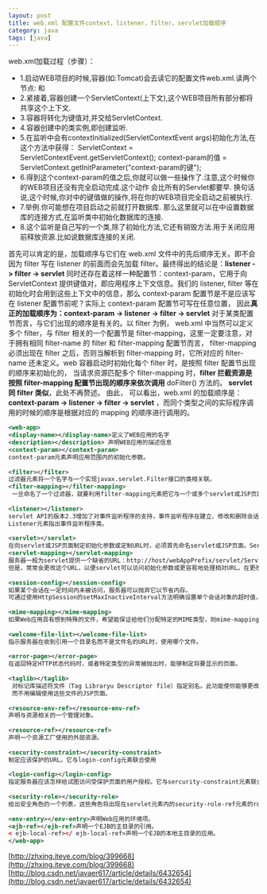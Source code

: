 ```yaml
---
layout: post
title: web.xml 配置文件context，listener，filter，servlet加载顺序
category: java
tags: [java]
---
```


web.xml加载过程（步骤）： 
* 1.启动WEB项目的时候,容器(如:Tomcat)会去读它的配置文件web.xml.读两个节点: 和 <context-param></context-param>
* 2.紧接着,容器创建一个ServletContext(上下文),这个WEB项目所有部分都将共享这个上下文. 
* 3.容器将<context-param></context-param>转化为键值对,并交给ServletContext. 
* 4.容器创建中的类实例,即创建监听. 
* 5.在监听中会有contextInitialized(ServletContextEvent args)初始化方法,在这个方法中获得： ServletContext = ServletContextEvent.getServletContext(); context-param的值 = ServletContext.getInitParameter("context-param的键"); 
* 6.得到这个context-param的值之后,你就可以做一些操作了.注意,这个时候你的WEB项目还没有完全启动完成.这个动作 会比所有的Servlet都要早. 换句话说,这个时候,你对<context-param>中的键值做的操作,将在你的WEB项目完全启动之前被执行. 
* 7.举例.你可能想在项目启动之前就打开数据库. 那么这里就可以在<context-param>中设置数据库的连接方式,在监听类中初始化数据库的连接. 
* 8.这个监听是自己写的一个类,除了初始化方法,它还有销毁方法.用于关闭应用前释放资源.比如说数据库连接的关闭. 

首先可以肯定的是，加载顺序与它们在 web.xml 文件中的先后顺序无关。即不会因为 filter 写在 listener 的前面而会先加载 filter。最终得出的结论是：**listener -> filter -> servlet** 
同时还存在着这样一种配置节：context-param，它用于向 ServletContext 提供键值对，即应用程序上下文信息。我们的 listener, filter 等在初始化时会用到这些上下文中的信息，那么 context-param 配置节是不是应该写在 listener 配置节前呢？实际上 context-param 配置节可写在任意位置，
因此**真正的加载顺序为：context-param -> listener -> filter -> servlet** 对于某类配置节而言，与它们出现的顺序是有关的。以 filter 为例，
web.xml 中当然可以定义多个 filter，与 filter 相关的一个配置节是 filter-mapping，这里一定要注意，对于拥有相同 filter-name 的 filter 和 filter-mapping 配置节而言，
filter-mapping 必须出现在 filter 之后，否则当解析到 filter-mapping 时，它所对应的 filter-name 还未定义。web 容器启动时初始化每个 filter 时，是按照 filter 配置节出现的顺序来初始化的，
当请求资源匹配多个 filter-mapping 时，**filter 拦截资源是按照 filter-mapping 配置节出现的顺序来依次调用** doFilter() 方法的。 **servlet 同 filter 类似**，此处不再赘述。 由此，
可以看出，web.xml 的加载顺序是：**context-param -> listener -> filter -> servlet** ，而同个类型之间的实际程序调用的时候的顺序是根据对应的 mapping 的顺序进行调用的。

```xml
<web-app>     
<display-name></display-name>定义了WEB应用的名字     
<description></description> 声明WEB应用的描述信息     
<context-param></context-param>   
context-param元素声明应用范围内的初始化参数。     
  
<filter></filter>   
过滤器元素将一个名字与一个实现javax.servlet.Filter接口的类相关联。     
<filter-mapping></filter-mapping>  
 一旦命名了一个过滤器，就要利用filter-mapping元素把它与一个或多个servlet或JSP页面相关联。     
  
<listener></listener>  
servlet API的版本2.3增加了对事件监听程序的支持，事件监听程序在建立、修改和删除会话或servlet环境时得到通知。     
Listener元素指出事件监听程序类。     
  
<servlet></servlet>   
在向servlet或JSP页面制定初始化参数或定制URL时，必须首先命名servlet或JSP页面。Servlet元素就是用来完成此项任务的。     
<servlet-mapping></servlet-mapping>   
服务器一般为servlet提供一个缺省的URL：http://host/webAppPrefix/servlet/ServletName。     
但是，常常会更改这个URL，以便servlet可以访问初始化参数或更容易地处理相对URL。在更改缺省URL时，使用servlet-mapping元素。     
    
<session-config></session-config>  
如果某个会话在一定时间内未被访问，服务器可以抛弃它以节省内存。     
可通过使用HttpSession的setMaxInactiveInterval方法明确设置单个会话对象的超时值，或者可利用session-config元素制定缺省超时值。     
    
<mime-mapping></mime-mapping>  
如果Web应用具有想到特殊的文件，希望能保证给他们分配特定的MIME类型，则mime-mapping元素提供这种保证。     
  
<welcome-file-list></welcome-file-list>  
指示服务器在收到引用一个目录名而不是文件名的URL时，使用哪个文件。     
  
<error-page></error-page>  
在返回特定HTTP状态代码时，或者特定类型的异常被抛出时，能够制定将要显示的页面。     
  
<taglib></taglib>  
 对标记库描述符文件（Tag Libraryu Descriptor file）指定别名。此功能使你能够更改TLD文件的位置，     
 而不用编辑使用这些文件的JSP页面。     
  
<resource-env-ref></resource-env-ref>  
声明与资源相关的一个管理对象。     
  
<resource-ref></resource-ref>  
声明一个资源工厂使用的外部资源。     
  
<security-constraint></security-constraint>  
制定应该保护的URL。它与login-config元素联合使用     
  
<login-config></login-config>  
指定服务器应该怎样给试图访问受保护页面的用户授权。它与sercurity-constraint元素联合使用。    
   
<security-role></security-role>  
给出安全角色的一个列表，这些角色将出现在servlet元素内的security-role-ref元素的role-name子元素中。分别地声明角色可使高级IDE处理安全信息更为容易。     
  
<env-entry></env-entry>声明Web应用的环境项。     
<ejb-ref></ejb-ref>声明一个EJB的主目录的引用。     
< ejb-local-ref></ ejb-local-ref>声明一个EJB的本地主目录的应用。     
</web-app> 
```

[http://zhxing.iteye.com/blog/399668](http://zhxing.iteye.com/blog/399668) [http://blog.csdn.net/javaer617/article/details/6432654](http://blog.csdn.net/javaer617/article/details/6432654)

